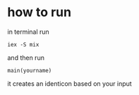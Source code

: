 # how to run
in terminal run
```
iex -S mix
```
and then run 
```
main(yourname)
```
it creates an identicon based on your input
